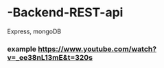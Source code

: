 # -Backend-REST-api
Express, mongoDB

### example https://www.youtube.com/watch?v=_ee38nL13mE&t=320s
